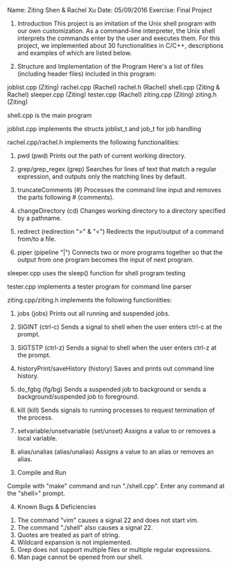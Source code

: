 Name: Ziting Shen & Rachel Xu
Date: 05/09/2016
Exercise: Final Project

1. Introduction
This project is an imitation of the Unix shell program with our own 
customization. As a command-line interpreter, the Unix shell interprets the 
commands enter by the user and executes them. For this project, we implemented 
about 30 functionalities in C/C++, descriptions and examples of which are listed
 below.

2. Structure and Implementation of the Program
Here's a list of files (including header files) included in this program:

joblist.cpp (Ziting)
rachel.cpp (Rachel)
rachel.h (Rachel)
shell.cpp (Ziting & Rachel)
sleeper.cpp (Ziting)
tester.cpp (Rachel)
ziting.cpp (Ziting)
ziting.h (Ziting)


shell.cpp is the main program


joblist.cpp implements the structs joblist_t and job_t for job handling


rachel.cpp/rachel.h implements the following functionalities:

  1) pwd (pwd)
  Prints out the path of current working directory.

  2) grep/grep_regex (grep)
  Searches for lines of text that match a regular expression, and outputs only 
the matching lines by default.

  3) truncateComments (#)
  Processes the command line input and removes the parts following # (comments).

  4) changeDirectory (cd)
  Changes working directory to a directory specified by a pathname.

  5) redirect (redirection ">" & "<")
  Redirects the input/output of a command from/to a file.

  6) piper (pipeline "|")
  Connects two or more programs together so that the output from one program 
  becomes the input of next program.


sleeper.cpp uses the sleep() function for shell program testing


tester.cpp implements a tester program for command line parser


ziting.cpp/ziting.h implements the following functionlities:

  1) jobs (jobs)
  Prints out all running and suspended jobs.

  2) SIGINT (ctrl-c)
  Sends a signal to shell when the user enters ctrl-c at the prompt.

  3) SIGTSTP (ctrl-z)
  Sends a signal to shell when the user enters ctrl-z at the prompt.

  4) historyPrint/saveHistory (history)
  Saves and prints out command line history.

  5) do_fgbg (fg/bg)
  Sends a suspended job to background or sends a background/suspended job to 
  foreground.

  6) kill (kill)
  Sends signals to running processes to request termination of the process.

  7) setvariable/unsetvariable (set/unset)
  Assigns a value to or removes a local variable.

  8) alias/unalias (alias/unalias)
  Assigns a value to an alias or removes an alias.


3. Compile and Run

Compile with "make" command and run "./shell.cpp". 
Enter any command at the "shell>" prompt.


4. Known Bugs & Deficiencies

  1) The command "vim" causes a signal 22 and does not start vim.
  2) The command "./shell" also causes a signal 22.
  3) Quotes are treated as part of string.
  4) Wildcard expansion is not implemented.
  5) Grep does not support multiple files or multiple regular expressions.
  6) Man page cannot be opened from our shell.

